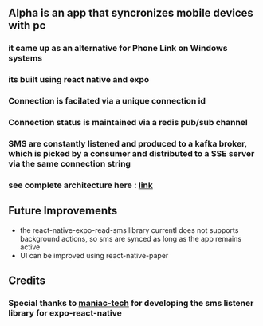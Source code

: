 ## Alpha is an app that syncronizes mobile devices with pc
### it came up as an alternative for Phone Link on Windows systems
### its built using react native and expo
### Connection is facilated via a unique connection id
### Connection status is maintained via a redis pub/sub channel
### SMS are constantly listened and produced to a kafka broker, which is picked by a consumer and distributed to a SSE server via the same connection string
### see complete architecture here : [link](https://excalidraw.com/#json=CF-48Tuv_0Jr5eOB5SVod,U0Ungecz-SpBZCOuTzb_Lg)

## Future Improvements
- the react-native-expo-read-sms library currentl does not supports background actions, so sms are synced as long as the app remains active
- UI can be improved using react-native-paper 

## Credits
### Special thanks to [maniac-tech](https://github.com/maniac-tech) for developing the sms listener library for expo-react-native